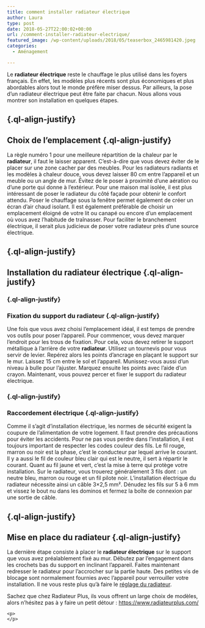 ```yaml
---
title: comment installer radiateur électrique
author: Laura
type: post
date: 2018-05-27T22:00:02+00:00
url: /comment-installer-radiateur-electrique/
featured_image: /wp-content/uploads/2018/05/teaserbox_2465981420.jpeg
categories:
  - Aménagement

---
```

<p class="ql-align-justify">
  Le <strong>radiateur électrique</strong> reste le chauffage le plus utilisé dans les foyers français. En effet, les modèles plus récents sont plus économiques et plus abordables alors tout le monde préfère miser dessus. Par ailleurs, la pose d’un radiateur électrique peut être faite par chacun. Nous allons vous montrer son installation en quelques étapes.
</p>

##  {.ql-align-justify}

## Choix de l’emplacement {.ql-align-justify}

<p class="ql-align-justify">
</p>

<p class="ql-align-justify">
  La règle numéro 1 pour une meilleure répartition de la chaleur par le <strong>radiateur</strong>, il faut le laisser apparent. C&#8217;est-à-dire que vous devez éviter de le placer sur une zone cacher par des meubles. Pour les radiateurs radiants et les modèles à chaleur douce, vous devez laisser 80 cm entre l’appareil et un meuble ou un angle de mur. Évitez de le poser à proximité d’une aération ou d’une porte qui donne à l’extérieur. Pour une maison mal isolée, il est plus intéressant de poser le radiateur du côté façade pour obtenir le confort attendu. Poser le chauffage sous la fenêtre permet également de créer un écran d’air chaud isolant. Il est également préférable de choisir un emplacement éloigné de votre lit ou canapé ou encore d’un emplacement où vous avez l’habitude de traînasser. Pour faciliter le branchement électrique, il serait plus judicieux de poser votre radiateur près d’une source électrique.
</p>

##  {.ql-align-justify}

## Installation du radiateur électrique {.ql-align-justify}

###  {.ql-align-justify}

### Fixation du support du radiateur {.ql-align-justify}

<p class="ql-align-justify">
  Une fois que vous avez choisi l’emplacement idéal, il est temps de prendre vos outils pour poser l’appareil. Pour commencer, vous devez marquer l’endroit pour les trous de fixation. Pour cela, vous devez retirer le support métallique à l’arrière de votre <strong>radiateur</strong>. Utilisez un tournevis pour vous servir de levier. Repérez alors les points d’ancrage en plaçant le support sur le mur. Laissez 15 cm entre le sol et l’appareil. Munissez-vous aussi d’un niveau à bulle pour l’ajuster. Marquez ensuite les points avec l’aide d’un crayon. Maintenant, vous pouvez percer et fixer le support du radiateur électrique.
</p>

###  {.ql-align-justify}

### Raccordement électrique {.ql-align-justify}

<p class="ql-align-justify">
  Comme il s’agit d’installation électrique, les normes de sécurité exigent la coupure de l’alimentation de votre logement. Il faut prendre des précautions pour éviter les accidents. Pour ne pas vous perdre dans l’installation, il est toujours important de respecter les codes couleur des fils. Le fil rouge, marron ou noir est la phase, c’est le conducteur par lequel arrive le courant. Il y a aussi le fil de couleur bleu clair qui est le neutre, il sert à répartir le courant. Quant au fil jaune et vert, c’est la mise à terre qui protège votre installation. Sur le radiateur, vous trouerez généralement 3 fils dont : un neutre bleu, marron ou rouge et un fil pilote noir. L’installation électrique du radiateur nécessite ainsi un câble 3&#215;2,5 mm². Dénudez les fils sur 5 à 6 mm et vissez le bout nu dans les dominos et fermez la boîte de connexion par une sortie de câble.
</p>

##  {.ql-align-justify}

## Mise en place du radiateur {.ql-align-justify}

<p class="ql-align-justify">
  La dernière étape consiste à placer le <strong>radiateur électrique</strong> sur le support que vous avez préalablement fixé au mur. Débutez par l’engagement dans les crochets bas du support en inclinant l’appareil. Faites maintenant redresser le radiateur pour l’accrocher sur la partie haute. Des petites vis de blocage sont normalement fournies avec l’appareil pour verrouiller votre installation. Il ne vous reste plus qu’à faire le <a href="http://vincent.fremit.over-blog.com/article-comment-regler-son-radiateur-electrique-87087012.html" target="_blank">réglage du radiateur</a>.
</p>

<p class="ql-align-justify">
  <p class="ql-align-justify">
    Sachez que chez Radiateur Plus, ils vous offrent un large choix de modèles, alors n’hésitez pas à y faire un petit détour : <a href="https://www.radiateurplus.com/" target="_blank">https://www.radiateurplus.com/</a>
  </p>
  
  <p class="ql-align-justify">
    <p class="ql-align-justify">
    </p>
    
    <p>
    </p>